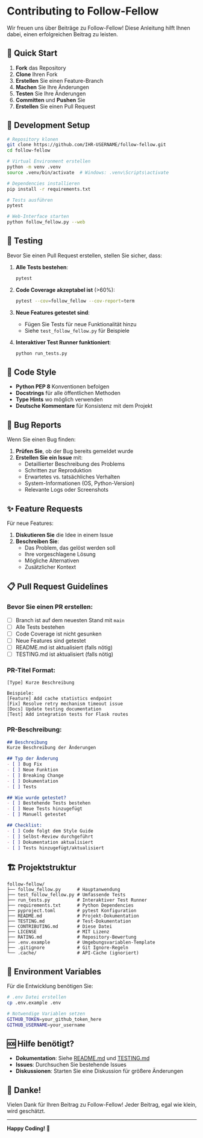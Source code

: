 # Contributing to Follow-Fellow

Wir freuen uns über Beiträge zu Follow-Fellow! Diese Anleitung hilft Ihnen dabei, einen erfolgreichen Beitrag zu leisten.

## 🚀 Quick Start

1. **Fork** das Repository
2. **Clone** Ihren Fork
3. **Erstellen** Sie einen Feature-Branch
4. **Machen** Sie Ihre Änderungen
5. **Testen** Sie Ihre Änderungen
6. **Committen** und **Pushen** Sie
7. **Erstellen** Sie einen Pull Request

## 🔧 Development Setup

```bash
# Repository klonen
git clone https://github.com/IHR-USERNAME/follow-fellow.git
cd follow-fellow

# Virtual Environment erstellen
python -m venv .venv
source .venv/bin/activate  # Windows: .venv\Scripts\activate

# Dependencies installieren
pip install -r requirements.txt

# Tests ausführen
pytest

# Web-Interface starten
python follow_fellow.py --web
```

## 🧪 Testing

Bevor Sie einen Pull Request erstellen, stellen Sie sicher, dass:

1. **Alle Tests bestehen**:
   ```bash
   pytest
   ```

2. **Code Coverage akzeptabel ist** (>60%):
   ```bash
   pytest --cov=follow_fellow --cov-report=term
   ```

3. **Neue Features getestet sind**:
   - Fügen Sie Tests für neue Funktionalität hinzu
   - Siehe `test_follow_fellow.py` für Beispiele

4. **Interaktiver Test Runner funktioniert**:
   ```bash
   python run_tests.py
   ```

## 📝 Code Style

- **Python PEP 8** Konventionen befolgen
- **Docstrings** für alle öffentlichen Methoden
- **Type Hints** wo möglich verwenden
- **Deutsche Kommentare** für Konsistenz mit dem Projekt

## 🐛 Bug Reports

Wenn Sie einen Bug finden:

1. **Prüfen Sie**, ob der Bug bereits gemeldet wurde
2. **Erstellen Sie ein Issue** mit:
   - Detaillierter Beschreibung des Problems
   - Schritten zur Reproduktion
   - Erwartetes vs. tatsächliches Verhalten
   - System-Informationen (OS, Python-Version)
   - Relevante Logs oder Screenshots

## ✨ Feature Requests

Für neue Features:

1. **Diskutieren Sie** die Idee in einem Issue
2. **Beschreiben Sie**:
   - Das Problem, das gelöst werden soll
   - Ihre vorgeschlagene Lösung
   - Mögliche Alternativen
   - Zusätzlicher Kontext

## 📋 Pull Request Guidelines

### Bevor Sie einen PR erstellen:

- [ ] Branch ist auf dem neuesten Stand mit `main`
- [ ] Alle Tests bestehen
- [ ] Code Coverage ist nicht gesunken
- [ ] Neue Features sind getestet
- [ ] README.md ist aktualisiert (falls nötig)
- [ ] TESTING.md ist aktualisiert (falls nötig)

### PR-Titel Format:

```
[Type] Kurze Beschreibung

Beispiele:
[Feature] Add cache statistics endpoint
[Fix] Resolve retry mechanism timeout issue
[Docs] Update testing documentation
[Test] Add integration tests for Flask routes
```

### PR-Beschreibung:

```markdown
## Beschreibung
Kurze Beschreibung der Änderungen

## Typ der Änderung
- [ ] Bug Fix
- [ ] Neue Funktion
- [ ] Breaking Change
- [ ] Dokumentation
- [ ] Tests

## Wie wurde getestet?
- [ ] Bestehende Tests bestehen
- [ ] Neue Tests hinzugefügt
- [ ] Manuell getestet

## Checklist:
- [ ] Code folgt dem Style Guide
- [ ] Selbst-Review durchgeführt
- [ ] Dokumentation aktualisiert
- [ ] Tests hinzugefügt/aktualisiert
```

## 🏗️ Projektstruktur

```
follow-fellow/
├── follow_fellow.py      # Hauptanwendung
├── test_follow_fellow.py # Umfassende Tests
├── run_tests.py          # Interaktiver Test Runner
├── requirements.txt      # Python Dependencies
├── pyproject.toml        # pytest Konfiguration
├── README.md             # Projekt-Dokumentation
├── TESTING.md            # Test-Dokumentation
├── CONTRIBUTING.md       # Diese Datei
├── LICENSE               # MIT Lizenz
├── RATING.md             # Repository-Bewertung
├── .env.example          # Umgebungsvariablen-Template
├── .gitignore            # Git Ignore-Regeln
└── .cache/               # API-Cache (ignoriert)
```

## 🔑 Environment Variables

Für die Entwicklung benötigen Sie:

```bash
# .env Datei erstellen
cp .env.example .env

# Notwendige Variablen setzen
GITHUB_TOKEN=your_github_token_here
GITHUB_USERNAME=your_username
```

## 🆘 Hilfe benötigt?

- **Dokumentation**: Siehe [README.md](README.md) und [TESTING.md](TESTING.md)
- **Issues**: Durchsuchen Sie bestehende Issues
- **Diskussionen**: Starten Sie eine Diskussion für größere Änderungen

## 🙏 Danke!

Vielen Dank für Ihren Beitrag zu Follow-Fellow! Jeder Beitrag, egal wie klein, wird geschätzt.

---

**Happy Coding! 🚀**
